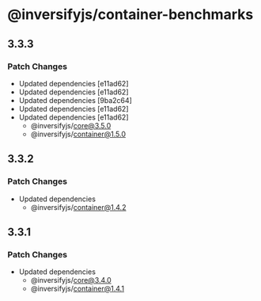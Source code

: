 # @inversifyjs/container-benchmarks

## 3.3.3

### Patch Changes

- Updated dependencies [e11ad62]
- Updated dependencies [e11ad62]
- Updated dependencies [9ba2c64]
- Updated dependencies [e11ad62]
- Updated dependencies [e11ad62]
  - @inversifyjs/core@3.5.0
  - @inversifyjs/container@1.5.0

## 3.3.2

### Patch Changes

- Updated dependencies
  - @inversifyjs/container@1.4.2

## 3.3.1

### Patch Changes

- Updated dependencies
  - @inversifyjs/core@3.4.0
  - @inversifyjs/container@1.4.1
